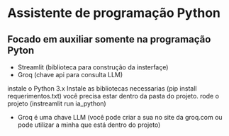 # Assistente de programação Python
## Focado em auxiliar somente na programação Pyton

* Streamlit (biblioteca para construção da insterfaçe)
* Groq (chave api para consulta LLM)

instale o Python 3.x
Instale as bibliotecas necessarias (pip install requerimentos.txt) 
você precisa estar dentro da pasta do projeto.
rode o projeto (instreamlit run ia_python)

- Groq é uma chave LLM (você pode criar a sua no site da groq.com ou pode utilizar a minha que está dentro do projeto)



